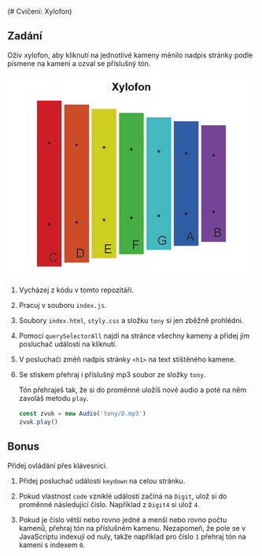 (# Cvičení: Xylofon)

## Zadání

Oživ xylofon, aby kliknutí na jednotlivé kameny měnilo nadpis stránky podle písmene na kameni a ozval se příslušný tón.

![ukázka](zadani/xylofon.gif)

1. Vycházej z kódu v tomto repozitáři.

1. Pracuj v souboru `index.js`.

1. Soubory `index.html`, `styly.css` a složku `tony` si jen zběžně prohlédni.

1. Pomocí `querySelectorAll` najdi na stránce všechny kameny a přidej jim posluchač události na kliknutí.

1. V posluchači změň nadpis stránky `<h1>` na text stištěného kamene.

1. Se stiskem přehraj i příslušný mp3 soubor ze složky `tony`.

   Tón přehraješ tak, že si do proměnné uložíš nové audio a poté na něm zavoláš metodu `play`.

   ```js
   const zvuk = new Audio('tony/D.mp3')
   zvuk.play()
   ```

## Bonus

Přidej ovládání přes klávesnici.

1. Přidej posluchač události `keydown` na celou stránku.

1. Pokud vlastnost `code` vzniklé události začíná na `Digit`, ulož si do proměnné následující číslo. Například z `Digit4` si ulož `4`.

1. Pokud je číslo větší nebo rovno jedné a menší nebo rovno počtu kamenů, přehraj tón na příslušném kamenu. Nezapomeň, že pole se v JavaScriptu indexují od nuly, takže například pro číslo `1` přehraj tón na kameni s indexem `0`.
